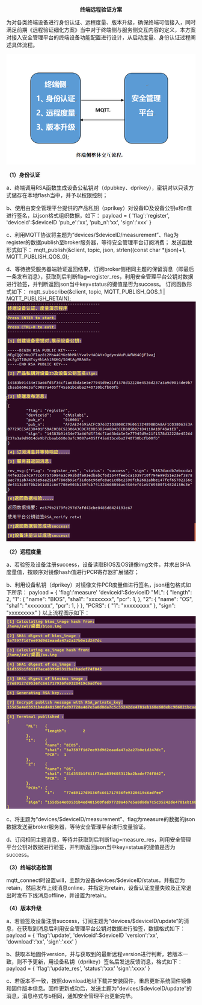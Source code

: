 <p align="center"><b>
 终端远程验证方案
</b></p>

为对各类终端设备进行身份认证、远程度量、版本升级，确保终端可信接入，同时满足前期《远程验证细化方案》当中对于终端侧与服务侧交互内容的定义，本方案对接入安全管理平台的终端设备功能配置进行设计，从启动度量、身份认证过程阐述具体流程。

![total](https://github.com/wilber1989/termverify/blob/master/examples/total.png)

<b>（1）身份认证</b>

a、终端调用RSA函数生成设备公私钥对（dpubkey、dprikey），密钥对以只读方式储存在本地flash当中，并予以权限控制；

b、使用由安全管理平台提供的产品私钥（pprikey）对设备ID及设备公钥e和n值进行签名，以json格式组织数据，如下：
payload = {
    'flag':'register',
    'deviceid':$deviceID
    'pub_e':'xx',
    'pub_n':'xx',
    'sign':'xxx'
}

c、利用MQTT协议将主题为“devices/$deviceID/measurement”、flag为register的数据publish至broker服务器，等待安全管理平台订阅消费；
发送函数形式如下：
mqtt_publish(&client, topic, json, strlen((const char *)json)+1, MQTT_PUBLISH_QOS_0);

d、等待接受服务器端验证返回结果，订阅broker侧相同主题的保留消息（即最后一条发布消息），获取到后判断flag=register_res，利用安全管理平台公钥对数据进行验签，并判断返回json当中key=status的键值是否为success。
订阅函数形式如下：
mqtt_subscribe(&client, topic, MQTT_PUBLISH_QOS_1 | MQTT_PUBLISH_RETAIN);
![total](https://github.com/wilber1989/termverify/blob/master/examples/register.png)

<b>（2）远程度量</b>

a、若验签及设备注册success，设备读取BIOS及OS镜像img文件，并求出SHA度量值，按顺序对镜像hash值进行PCR寄存器扩展储存；

b、利用设备私钥（dprikey）对镜像文件PCR度量值进行签名，json组包格式如下所示：
payload = {
 'flag':'measure'
'deviceid':$deviceID
 "ML": { 
"length": 2,
 "1": {
 "name": "BIOS", 
"sha1": "xxxxxxxx",
 "pcr": 1, 
}, 
"2": { 
"name": "OS",
"sha1": "xxxxxxxx", 
"pcr": 1, 
} 
}, 
"PCRS": { 
"1": "xxxxxxxxx"
 }, 
"sign": "xxxxxxxxx" 
}
以上流程图示如下：
![total](https://github.com/wilber1989/termverify/blob/master/examples/measurement.png)

c、将主题为“devices/$deviceID/measurement”、flag为measure的数据的json数据发送至broker服务器，等待安全管理平台进行度量验证。

d、订阅相同主题消息，等待并获取到后判断flag=measure_res，利用安全管理平台公钥对数据进行验签，并判断返回json当中key=status的键值是否为success。


<b>（3）终端状态检测</b>

mqtt_connect时设置will，主题为设备devices/$deviceID/status，并指定为retain，然后发布上线消息online，并指定为retain，设备认证度量失败及正常退出时发布下线消息offline，并设置为retain。


<b>（4）版本升级</b>

a、若验签及设备注册success，订阅主题为“devices/$deviceID/update”的消息，在获取到消息后利用安全管理平台公钥对数据进行验签，数据格式如下：
payload = {
    'flag':'update',
    'deviceid':$deviceID
    'version':'xx',
    'download':'xx',
    'sign':'xxx'
}

b、获取本地固件version，并与获取到的最新远程version进行判断，若版本一致，则不予更新，用设备私钥（dprikey）签名后发送反馈消息，格式如下：
payload = {
    'flag':'update_res',
    'status':'xxx'
'sign':'xxxx'
}

c、若版本不一致，按照download地址下载并安装固件，重启更新系统固件镜像和固件版本信息。固件更新成功后，发送主题为“devices/$deviceID/update”的消息，消息格式与b相同，通知安全管理平台更新完毕。


